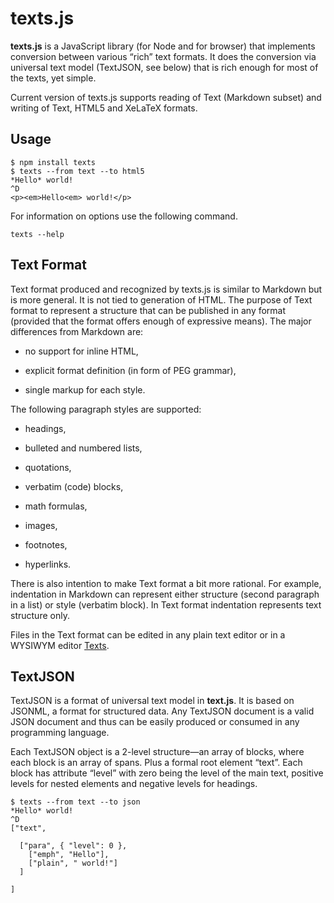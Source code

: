 texts.js
========

**texts.js** is a JavaScript library (for Node and for browser) that implements
conversion between various “rich” text formats. It does the conversion via
universal text model (TextJSON, see below) that is rich enough for most of the
texts, yet simple.

Current version of texts.js supports reading of Text (Markdown subset) and
writing of Text, HTML5 and XeLaTeX formats.

Usage
-----

~~~~~~~~~~~~~~~~~~~~~~~~~~~~~~~~~~~~~~~~~~~~~~~~~~~~~~~~~~~~~~~~~~~~~~~~~~~~~~~~
$ npm install texts
$ texts --from text --to html5
*Hello* world!
^D
<p><em>Hello<em> world!</p>
~~~~~~~~~~~~~~~~~~~~~~~~~~~~~~~~~~~~~~~~~~~~~~~~~~~~~~~~~~~~~~~~~~~~~~~~~~~~~~~~

For information on options use the following command.

~~~~~~~~~~~~~~~~~~~~~~~~~~~~~~~~~~~~~~~~~~~~~~~~~~~~~~~~~~~~~~~~~~~~~~~~~~~~~~~~
texts --help
~~~~~~~~~~~~~~~~~~~~~~~~~~~~~~~~~~~~~~~~~~~~~~~~~~~~~~~~~~~~~~~~~~~~~~~~~~~~~~~~

Text Format
-----------

Text format produced and recognized by texts.js is similar to Markdown but is
more general. It is not tied to generation of HTML. The purpose of Text format
to represent a structure that can be published in any format (provided that the
format offers enough of expressive means). The major differences from Markdown
are:

  * no support for inline HTML,

  * explicit format definition (in form of PEG grammar),

  * single markup for each style.

The following paragraph styles are supported:

  * headings,

  * bulleted and numbered lists,

  * quotations,

  * verbatim (code) blocks,

  * math formulas,

  * images,

  * footnotes,

  * hyperlinks.

There is also intention to make Text format a bit more rational. For example,
indentation in Markdown can represent either structure (second paragraph in a
list) or style (verbatim block). In Text format indentation represents text
structure only.

Files in the Text format can be edited in any plain text editor or in a WYSIWYM
editor [Texts][1].

[1]: <http://www.texts.io/>

TextJSON
--------

TextJSON is a format of universal text model in **text.js**. It is based on
JSONML, a format for structured data. Any TextJSON document is a valid JSON
document and thus can be easily produced or consumed in any programming
language.

Each TextJSON object is a 2-level structure—an array of blocks, where each block
is an array of spans. Plus a formal root element “text”. Each block has
attribute “level” with zero being the level of the main text, positive levels
for nested elements and negative levels for headings.

~~~~~~~~~~~~~~~~~~~~~~~~~~~~~~~~~~~~~~~~~~~~~~~~~~~~~~~~~~~~~~~~~~~~~~~~~~~~~~~~
$ texts --from text --to json
*Hello* world!
^D
["text",

  ["para", { "level": 0 },
    ["emph", "Hello"],
    ["plain", " world!"]
  ]

]
~~~~~~~~~~~~~~~~~~~~~~~~~~~~~~~~~~~~~~~~~~~~~~~~~~~~~~~~~~~~~~~~~~~~~~~~~~~~~~~~
